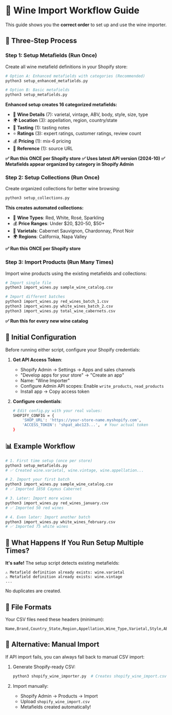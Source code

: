 # 🍷 Wine Import Workflow Guide

This guide shows you the **correct order** to set up and use the wine importer.

## 🎯 **Three-Step Process**

### **Step 1: Setup Metafields (Run Once)** 
Create all wine metafield definitions in your Shopify store:

```bash
# Option A: Enhanced metafields with categories (Recommended)
python3 setup_enhanced_metafields.py

# Option B: Basic metafields 
python3 setup_metafields.py
```

**Enhanced setup creates 16 categorized metafields:**
- 🍷 **Wine Details** (7): varietal, vintage, ABV, body, style, size, type
- 🌍 **Location** (3): appellation, region, country/state  
- 👃 **Tasting** (1): tasting notes
- ⭐ **Ratings** (3): expert ratings, customer ratings, review count
- 💰 **Pricing** (1): mix-6 pricing
- 🔗 **Reference** (1): source URL

**✅ Run this ONCE per Shopify store**
**✅ Uses latest API version (2024-10)**
**✅ Metafields appear organized by category in Shopify Admin**

### **Step 2: Setup Collections (Run Once)**
Create organized collections for better wine browsing:

```bash
python3 setup_collections.py
```

**This creates automated collections:**
- 🍷 **Wine Types**: Red, White, Rosé, Sparkling  
- 💰 **Price Ranges**: Under $20, $20-50, $50+ 
- 🍇 **Varietals**: Cabernet Sauvignon, Chardonnay, Pinot Noir
- 🌍 **Regions**: California, Napa Valley

**✅ Run this ONCE per Shopify store**

### **Step 3: Import Products (Run Many Times)**
Import wine products using the existing metafields and collections:

```bash
# Import single file
python3 import_wines.py sample_wine_catalog.csv

# Import different batches
python3 import_wines.py red_wines_batch_1.csv
python3 import_wines.py white_wines_batch_2.csv  
python3 import_wines.py total_wine_cabernets.csv
```

**✅ Run this for every new wine catalog**

## 🔧 **Initial Configuration**

Before running either script, configure your Shopify credentials:

1. **Get API Access Token**:
   - Shopify Admin → Settings → Apps and sales channels
   - "Develop apps for your store" → "Create an app"
   - Name: "Wine Importer"
   - Configure Admin API scopes: Enable `write_products`, `read_products`
   - Install app → Copy access token

2. **Configure credentials**:
   ```bash
   # Edit config.py with your real values:
   SHOPIFY_CONFIG = {
       'SHOP_URL': 'https://your-store-name.myshopify.com',
       'ACCESS_TOKEN': 'shpat_abc123...',  # Your actual token
   }
   ```

## 📊 **Example Workflow**

```bash
# 1. First time setup (once per store)
python3 setup_metafields.py
# ✅ Created wine.varietal, wine.vintage, wine.appellation...

# 2. Import your first batch
python3 import_wines.py sample_wine_catalog.csv
# ✅ Imported 1858 Caymus Cabernet

# 3. Later: Import more wines
python3 import_wines.py red_wines_january.csv
# ✅ Imported 50 red wines

# 4. Even later: Import another batch  
python3 import_wines.py white_wines_february.csv
# ✅ Imported 75 white wines
```

## 🚨 **What Happens If You Run Setup Multiple Times?**

**It's safe!** The setup script detects existing metafields:

```
⚠️ Metafield definition already exists: wine.varietal
⚠️ Metafield definition already exists: wine.vintage  
...
```

No duplicates are created.

## 📁 **File Formats**

Your CSV files need these headers (minimum):
```csv
Name,Brand,Country_State,Region,Appellation,Wine_Type,Varietal,Style,ABV,Taste_Notes,Body,SKU,Size,Price,Mix_6_Price,Customer_Rating,Customer_Reviews,Expert_Rating,URL,Image_URL,Product_Highlights
```

## 🔄 **Alternative: Manual Import**

If API import fails, you can always fall back to manual CSV import:

1. Generate Shopify-ready CSV:
   ```bash
   python3 shopify_wine_importer.py  # Creates shopify_wine_import.csv
   ```

2. Import manually:
   - Shopify Admin → Products → Import
   - Upload `shopify_wine_import.csv`
   - Metafields created automatically!

